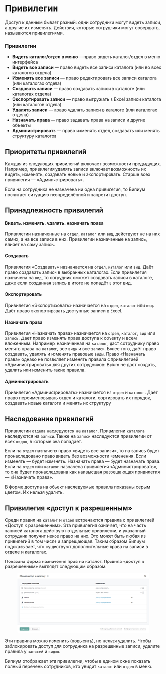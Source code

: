 # Привилегии

Доступ к данным бывает разный: одни сотрудники могут видеть записи, а другие их изменять. Действия, которые сотрудники могут совершать, называются привилегиями.

### Привилегии

* **Видеть каталог/отдел** **в меню** —право видеть каталог/отдел в меню интерфейса
* **Видеть все записи** — право видеть все записи каталога (или во всех каталогов отдела)
* **Изменять все записи** — право редактировать все записи каталога (или каталогах отдела)
* **Создавать записи** — право создавать записи в каталоге (или каталогах отдела)
* **Экспортировать записи** — право выгружать в Excel записи каталога (или каталогов отдела)
* **Удалять записи** — право удалять записи в каталоге (или каталогах отдела)
* **Назначать права** — право задавать права на записи и другие объекты
* **Администрировать** — право изменять отдел, создавать или менять структуру каталогов

## Приоритеты привилегий

Каждая из следующих привилегий включает возможности предыдущих. Например, привилегия удалять записи включает возможность их видеть, изменять, создавать новые и экспортировать. Старше всех привилегия — «Администрировать».

Если на сотрудника не назначена ни одна привилегия, то Бипиум посчитает ситуацию неопределённой и запретит доступ.

## Принадлежность привилегий

#### Видеть, изменять, удалять, назначать права

Привилегии назначенные на `отдел`, `каталог` или `вид`, действуют не на них самих, а на все записи в них. Привилегии назначенные на запись, влияет на саму запись.

#### Создавать

Привилегия «Создавать» назначается на `отдел`, `каталог` или `вид`. Даёт право создавать записи в выбранных каталогах. Если привилегия назначена на `вид`, то сотрудник сможет создавать записи в каталоге, даже если созданная запись в итоге не попадёт в этот вид.

#### Экспортировать

Привилегия «Экспортировать» назначается на `отдел`, `каталог` или `вид`. Даёт право экспортировать доступные записи в Excel.

#### Назначать права

Привилегия «Назначать права» назначается на `отдел`, `каталог`, `вид` или `запись`. Дает право изменять права доступа к объекту и всем вложенным. Например, назначенная на `каталог`, даст сотруднику право менять права на `каталог`, все `виды` и все `записи`. Более того, даёт право создавать, удалять и изменять правовые `виды`. Право «Назначать права» однако не позволяет изменять правила с привилегией «Администрировать» для других сотрудников: Bpium не даст создать, удалить или изменить такие правила.

#### Администрировать

Привилегия «Администрировать» назначается на `отдел` и `каталог`. Даёт право переименовывать отдел и каталоги, сортировать их порядок, создавать новые каталоги и менять их структуру.

## Наследование привилегий

Привилегии `отдела` наследуются на `каталог`. Привилегии `каталога` наследуются на `записи`. Также на `записи` наследуются привилегии от всех `видов`, в которые она попадает.

Если на `отдел` назначено право «видеть все записи», то на запись будет пронаследовано право видеть без возможности изменения. Если изменять — будет изменять. Назначать права — будет назначать права. Если на `отдел` или `каталог` назначена привилегия «Администрировать», то она будет пронаследована как наивысшая разрешающая привилегия — «Назначать права».

В форме доступа на объект наследуемые правила показаны серым цветом. Их нельзя удалить.

## Привилегия «доступ к разрешенным»

Среди правил на `каталог` и `отдел` встречаются правила с привилегией «Доступ к разрешенным». Эта привилегия означает, что на часть записей каталога действуют отдельные привилегии, и указанный сотрудник получит некое право на них. Это может быть любая из привилегий в том числе и запрещающая. Таким образом Бипиум подсказывает, что существуют дополнительные права на записи в отделе и каталогах.

Показана форма назначения прав на каталог. Правила «доступ к разрешенным» выглядят следующим образом:

<figure><img src="../../.gitbook/assets/accessPrivilege.png" alt=""><figcaption></figcaption></figure>

Эти правила можно изменить (повысить), но нельзя удалить. Чтобы заблокировать доступ для сотрудника на разрешенные записи, удалите правила у `записей` и `видов`.

Бипиум отображает эти привилегии, чтобы в едином окне показать полный перечень сотрудников, кто увидит `каталог` или `отдел` в меню.
